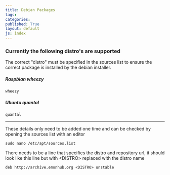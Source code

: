 ```yaml
---
title: Debian Packages
tags: 
categories: 
published: True
layout: default
js: index
---
```


### Currently the following distro's are supported

The correct "distro" must be specified in the sources list to ensure the correct package is installed by the debian installer.

##### Raspbian wheezy

    wheezy

##### Ubuntu quantal

    quantal
    
------------------------------------------------------------
    

These details only need to be added one time and can be checked by opening the sources list with an editor

    sudo nano /etc/apt/sources.list
    
There needs to be a line that specifies the distro and repository url, it should look like this line but with \<DISTRO\> replaced with the distro name

    deb http://archive.emonhub.org <DISTRO> unstable


    
